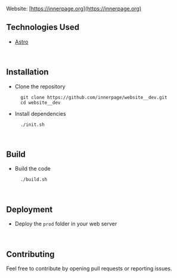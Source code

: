 Website: [https://innerpage.org](https://innerpage.org)

## Technologies Used

- [Astro](https://astro.build/)

<br/>

## Installation

- Clone the repository <br/>

  ```
    git clone https://github.com/innerpage/website__dev.git
    cd website__dev
  ```

- Install dependencies <br/>
  ```
    ./init.sh
  ```

<br/>

## Build

- Build the code <br/>

  ```
    ./build.sh
  ```

<br/>

## Deployment

- Deploy the `prod` folder in your web server

<br/>

## Contributing

Feel free to contribute by opening pull requests or reporting issues.
